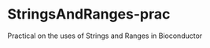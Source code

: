 StringsAndRanges-prac
=====================

Practical on the uses of Strings and Ranges in Bioconductor
